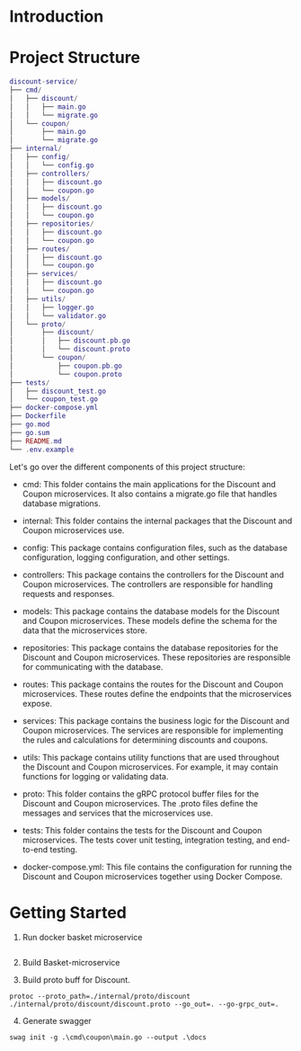 
# Introduction

# Project Structure
```lua
discount-service/
├── cmd/
│   ├── discount/
│   │   ├── main.go
│   │   └── migrate.go
│   └── coupon/
│       ├── main.go
│       └── migrate.go
├── internal/
│   ├── config/
│   │   └── config.go
│   ├── controllers/
│   │   ├── discount.go
│   │   └── coupon.go
│   ├── models/
│   │   ├── discount.go
│   │   └── coupon.go
│   ├── repositories/
│   │   ├── discount.go
│   │   └── coupon.go
│   ├── routes/
│   │   ├── discount.go
│   │   └── coupon.go
│   ├── services/
│   │   ├── discount.go
│   │   └── coupon.go
│   ├── utils/
│   │   ├── logger.go
│   │   └── validator.go
│   └── proto/
│       ├── discount/
│       │   ├── discount.pb.go
│       │   └── discount.proto
│       └── coupon/
│           ├── coupon.pb.go
│           └── coupon.proto
├── tests/
│   ├── discount_test.go
│   └── coupon_test.go
├── docker-compose.yml
├── Dockerfile
├── go.mod
├── go.sum
├── README.md
└── .env.example
```
Let's go over the different components of this project structure:

* cmd: This folder contains the main applications for the Discount and Coupon microservices. It also contains a migrate.go file that handles database migrations.

* internal: This folder contains the internal packages that the Discount and Coupon microservices use.

* config: This package contains configuration files, such as the database configuration, logging configuration, and other settings.

* controllers: This package contains the controllers for the Discount and Coupon microservices. The controllers are responsible for handling requests and responses.

* models: This package contains the database models for the Discount and Coupon microservices. These models define the schema for the data that the microservices store.

* repositories: This package contains the database repositories for the Discount and Coupon microservices. These repositories are responsible for communicating with the database.

* routes: This package contains the routes for the Discount and Coupon microservices. These routes define the endpoints that the microservices expose.

* services: This package contains the business logic for the Discount and Coupon microservices. The services are responsible for implementing the rules and calculations for determining discounts and coupons.

* utils: This package contains utility functions that are used throughout the Discount and Coupon microservices. For example, it may contain functions for logging or validating data.

* proto: This folder contains the gRPC protocol buffer files for the Discount and Coupon microservices. The .proto files define the messages and services that the microservices use.

* tests: This folder contains the tests for the Discount and Coupon microservices. The tests cover unit testing, integration testing, and end-to-end testing.

* docker-compose.yml: This file contains the configuration for running the Discount and Coupon microservices together using Docker Compose.
# Getting Started
1. Run docker basket microservice
```

```
2. Build Basket-microservice


3. Build proto buff for Discount.
```
protoc --proto_path=./internal/proto/discount ./internal/proto/discount/discount.proto --go_out=. --go-grpc_out=.
```

4. Generate swagger
```
swag init -g .\cmd\coupon\main.go --output .\docs
```